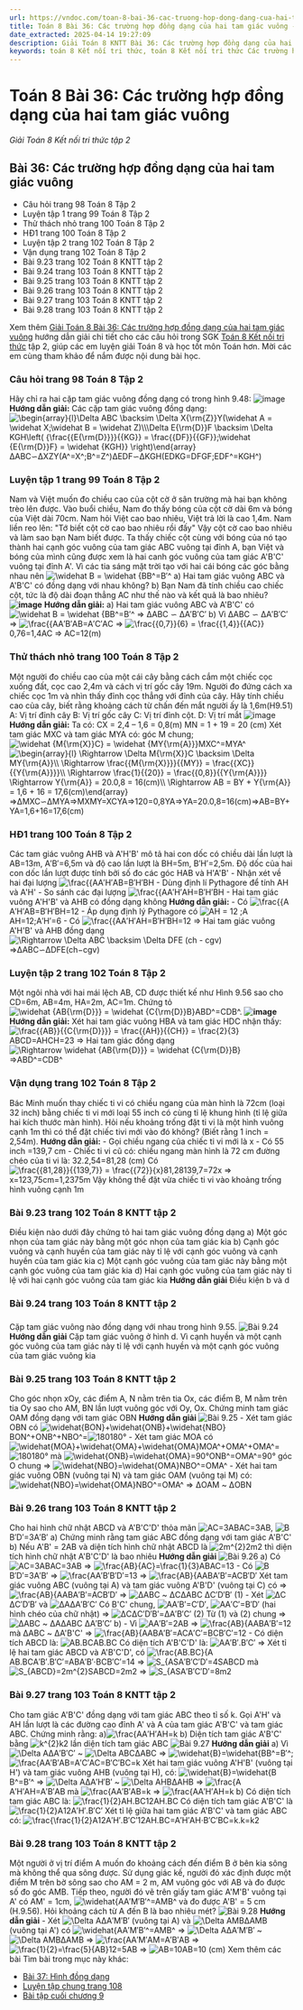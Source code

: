 ```yaml
---
url: https://vndoc.com/toan-8-bai-36-cac-truong-hop-dong-dang-cua-hai-tam-giac-vuong-314066
title: Toán 8 Bài 36: Các trường hợp đồng dạng của hai tam giác vuông - Giải Toán 8 Kết nối tri thức tập 2 - VnDoc.com
date_extracted: 2025-04-14 19:27:09
description: Giải Toán 8 KNTT Bài 36: Các trường hợp đồng dạng của hai tam giác vuông được VnDoc biên soạn lời giải nhằm giúp các em nắm được nội dung được học trong bài, luyện giải Toán 8 hiệu quả.
keywords: toán 8 Kết nối tri thức, toán 8 Kết nối tri thức Các trường hợp đồng dạng của hai tam giác vuông, toán lớp 8 Kết nối tri thức, giải toán 8 Kết nối tri thức, giải sgk toán 8 Kết nối tri thức, sgk toán 8 Kết nối tri thức, toán 8 bài 36 Các trường hợp đồng dạng của hai tam giác vuông, giải toán 8 ctst, giải toán 8 Các trường hợp đồng dạng của hai tam giác vuông, giải toán 8 kntt, toán 8 kntt, giải toán 8 kntt bài 36, giải toán 8 kết nối tri thức bài 36
---
```


# Toán 8 Bài 36: Các trường hợp đồng dạng của hai tam giác vuông
_Giải Toán 8 Kết nối tri thức tập 2_
## Bài 36: Các trường hợp đồng dạng của hai tam giác vuông
  * Câu hỏi trang 98 Toán 8 Tập 2
  * Luyện tập 1 trang 99 Toán 8 Tập 2
  * Thử thách nhỏ trang 100 Toán 8 Tập 2
  * HĐ1 trang 100 Toán 8 Tập 2
  * Luyện tập 2 trang 102 Toán 8 Tập 2
  * Vận dụng trang 102 Toán 8 Tập 2
  * Bài 9.23 trang 102 Toán 8 KNTT tập 2
  * Bài 9.24 trang 103 Toán 8 KNTT tập 2
  * Bài 9.25 trang 103 Toán 8 KNTT tập 2
  * Bài 9.26 trang 103 Toán 8 KNTT tập 2
  * Bài 9.27 trang 103 Toán 8 KNTT tập 2
  * Bài 9.28 trang 103 Toán 8 KNTT tập 2

Xem thêm
[Giải Toán 8 Bài 36: Các trường hợp đồng dạng của hai tam giác vuông](<https://vndoc.com/toan-8-bai-36-cac-truong-hop-dong-dang-cua-hai-tam-giac-vuong-314066>) hướng dẫn giải chi tiết cho các câu hỏi trong SGK [Toán 8 Kết nối tri thức](<https://vndoc.com/toan-8-ket-noi-tri-thuc>) tập 2, giúp các em luyện giải Toán 8 và học tốt môn Toán hơn. Mời các em cùng tham khảo để nắm được nội dung bài học.
### Câu hỏi trang 98 Toán 8 Tập 2
Hãy chỉ ra hai cặp tam giác vuông đồng dạng có trong hình 9.48:
![image](https://i.vdoc.vn/data/image/2025/02/15/1-46.png)
**Hướng dẫn giải:**
Các cặp tam giác vuông đồng dạng:
![\\begin{array}{l}\\Delta ABC \\backsim \\Delta X{\\rm{Z}}Y\(\\widehat A = \\widehat X;\\widehat B = \\widehat Z\)\\\\\\Delta E{\\rm{D}}F \\backsim \\Delta KGH\\left\( {\\frac{{E{\\rm{D}}}}{{KG}} = \\frac{{DF}}{{GF}};\\widehat {E{\\rm{D}}F} = \\widehat {KGH}} \\right\)\\end{array}](https://i.vdoc.vn/data/image/blank.png)ΔABC∽ΔXZY\(A^=X^;B^=Z^\)ΔEDF∽ΔKGH\(EDKG=DFGF;EDF^=KGH^\)
### Luyện tập 1 trang 99 Toán 8 Tập 2
Nam và Việt muốn đo chiều cao của cột cờ ở sân trường mà hai bạn không trèo lên được. Vào buổi chiều, Nam đo thấy bóng của cột cờ dài 6m và bóng của Việt dài 70cm. Nam hỏi Việt cao bao nhiêu, Việt trả lời là cao 1,4m. Nam liền reo lên: "Tớ biết cột cờ cao bao nhiêu rồi đấy" Vậy cột cờ cao bao nhiêu và làm sao bạn Nam biết được.
Ta thấy chiếc cột cùng với bóng của nó tạo thành hai cạnh góc vuông của tam giác ABC vuông tại đỉnh A, bạn Việt và bóng của mình cũng được xem là hai canh góc vuông của tam giác A'B'C' vuông tại đỉnh A'. Vì các tia sáng mặt trời tạo với hai cái bóng các góc bằng nhau nên ![\\widehat B = \\widehat {B](https://i.vdoc.vn/data/image/blank.png)B^=B′^
a\) Hai tam giác vuông ABC và A'B'C' có đồng dạng với nhau không?
b\) Bạn Nam đã tính chiều cao chiếc cột, tức là độ dài đoạn thẳng AC như thế nào và kết quả là bao nhiêu?
**![image](https://i.vdoc.vn/data/image/2025/02/15/1-47.png)**
**Hướng dẫn giải:**
a\) Hai tam giác vuông ABC và A'B'C' có ![\\widehat B = \\widehat {B](https://i.vdoc.vn/data/image/blank.png)B^=B′^
=> ΔABC ∽ ΔA′B′C′
b\) Vì ΔABC ∽ ΔA′B′C′
=> ![\\frac{{A](https://i.vdoc.vn/data/image/blank.png)A′B′AB=A′C′AC
=> ![\\frac{{0,7}}{6} = \\frac{{1,4}}{{AC}}](https://i.vdoc.vn/data/image/blank.png)0,76=1,4AC
=> AC=12\(m\)
### Thử thách nhỏ trang 100 Toán 8 Tập 2
Một người đo chiều cao của một cái cây bằng cách cắm một chiếc cọc xuống đất, cọc cao 2,4m và cách vị trí gốc cây 19m. Người đo đứng cách xa chiếc cọc 1m và nhìn thấy đỉnh cọc thẳng với đỉnh của cây. Hãy tính chiều cao của cây, biết rằng khoảng cách từ chấn đến mắt người ấy là 1,6m\(H9.51\)
A: Vị trí đỉnh cây
B: Vị trí gốc cây
C: Vị trí đỉnh cột.
D: Vị trí mắt
![image](https://i.vdoc.vn/data/image/2025/02/15/1-48.png)
**Hướng dẫn giải:**
Ta có: CX = 2,4 – 1,6 = 0,8\(m\)
MN = 1 + 19 = 20 \(cm\)
Xét tam giác MXC và tam giác MYA có: góc M chung; ![\\widehat {M{\\rm{X}}C} = \\widehat {MY{\\rm{A}}}](https://i.vdoc.vn/data/image/blank.png)MXC^=MYA^
![\\begin{array}{l} \\Rightarrow \\Delta M{\\rm{X}}C \\backsim \\Delta MY{\\rm{A}}\\\\ \\Rightarrow \\frac{{M{\\rm{X}}}}{{MY}} = \\frac{{XC}}{{Y{\\rm{A}}}}\\\\ \\Rightarrow \\frac{1}{{20}} = \\frac{{0,8}}{{Y{\\rm{A}}}} \\Rightarrow Y{\\rm{A}} = 20.0,8 = 16\(cm\)\\\\ \\Rightarrow AB = BY + Y{\\rm{A}} = 1,6 + 16 = 17,6\(cm\)\\end{array}](https://i.vdoc.vn/data/image/blank.png)⇒ΔMXC∽ΔMYA⇒MXMY=XCYA⇒120=0,8YA⇒YA=20.0,8=16\(cm\)⇒AB=BY+YA=1,6+16=17,6\(cm\)
### HĐ1 trang 100 Toán 8 Tập 2
Các tam giác vuông AHB và A'H'B' mô tả hai con dốc có chiều dài lần lượt là AB=13m, A′B′=6,5m và độ cao lần lượt là BH=5m, B′H′=2,5m. Độ dốc của hai con dốc lần lượt được tính bởi số đo các góc HAB và H'A'B'
\- Nhận xét về hai đại lượng ![\\frac{{A](https://i.vdoc.vn/data/image/blank.png)A′H′AB=B′H′BH
\- Dùng định lí Pythagore để tính AH và A'H'
\- So sánh các đại lượng ![\\frac{{A](https://i.vdoc.vn/data/image/blank.png)A′H′AH=B′H′BH
\- Hai tam giác vuông A'H'B' và AHB có đồng dạng không
**Hướng dẫn giải:**
\- Có ![\\frac{{A](https://i.vdoc.vn/data/image/blank.png)A′H′AB=B′H′BH=12
\- Áp dụng định lý Pythagore có ![AH = 12 ;A](https://i.vdoc.vn/data/image/blank.png)AH=12;A′H′=6
\- Có ![\\frac{{A](https://i.vdoc.vn/data/image/blank.png)A′H′AH=B′H′BH=12
=> Hai tam giác vuông A'H'B' và AHB đồng dạng
![\\Rightarrow \\Delta ABC \\backsim \\Delta DFE \(ch - cgv\)](https://i.vdoc.vn/data/image/blank.png)⇒ΔABC∽ΔDFE\(ch−cgv\)
### Luyện tập 2 trang 102 Toán 8 Tập 2
Một ngôi nhà với hai mái lệch AB, CD được thiết kế như Hình 9.56 sao cho CD=6m, AB=4m, HA=2m, AC=1m. Chứng tỏ ![\\widehat {AB{\\rm{D}}} = \\widehat {C{\\rm{D}}B}](https://i.vdoc.vn/data/image/blank.png)ABD^=CDB^.
**![image](https://i.vdoc.vn/data/image/2025/02/15/1-49.png)**
**Hướng dẫn giải:**
Xét hai tam giác vuông HBA và tam giác HDC nhận thấy:
![\\frac{{AB}}{{C{\\rm{D}}}} = \\frac{{AH}}{{CH}} = \\frac{2}{3}](https://i.vdoc.vn/data/image/blank.png)ABCD=AHCH=23
=> Hai tam giác đồng dạng
![\\Rightarrow \\widehat {AB{\\rm{D}}} = \\widehat {C{\\rm{D}}B}](https://i.vdoc.vn/data/image/blank.png)⇒ABD^=CDB^
### Vận dụng trang 102 Toán 8 Tập 2
Bác Minh muốn thay chiếc ti vi có chiều ngang của màn hình là 72cm \(loại 32 inch\) bằng chiếc ti vi mới loại 55 inch có cùng tỉ lệ khung hình \(tỉ lệ giữa hai kích thước màn hình\). Hỏi nếu khoảng trống đặt ti vi là một hình vuông cạnh 1m thì có thể đặt chiếc tivi mới vào đó không? \(Biết rằng 1 inch = 2,54m\).
**Hướng dẫn giải:**
\- Gọi chiều ngang của chiếc ti vi mới là x
\- Có 55 inch =139,7 cm
\- Chiếc ti vi cũ có: chiều ngang màn hình là 72 cm
đường chéo của ti vi là: 32.2,54=81,28 \(cm\)
Có ![\\frac{{81,28}}{{139,7}} = \\frac{{72}}{x}](https://i.vdoc.vn/data/image/blank.png)81,28139,7=72x => x=123,75cm=1,2375m
Vậy không thể đặt vừa chiếc ti vi vào khoảng trống hình vuông cạnh 1m
### Bài 9.23 trang 102 Toán 8 KNTT tập 2
Điều kiện nào dưới đây chứng tỏ hai tam giác vuông đồng dạng
a\) Một góc nhọn của tam giác này bằng một góc nhọn của tam giác kia
b\) Cạnh góc vuông và cạnh huyền của tam giác này tỉ lệ với cạnh góc vuông và cạnh huyền của tam giác kia
c\) Một cạnh góc vuông của tam giác này bằng một cạnh góc vuông của tam giác kia
d\) Hai cạnh góc vuông của tam giác này tỉ lệ với hai cạnh góc vuông của tam giác kia
**Hướng dẫn giải**
Điều kiện b và d
### Bài 9.24 trang 103 Toán 8 KNTT tập 2
### 
Cặp tam giác vuông nào đồng dạng với nhau trong hình 9.55.
![Bài 9.24](https://i.vdoc.vn/data/image/2024/01/13/Toan-8-bai-36-1.jpg)
**Hướng dẫn giải**
Cặp tam giác vuông ở hình d. Vì cạnh huyền và một cạnh góc vuông của tam giác này tỉ lệ với cạnh huyền và một cạnh góc vuông của tam giác vuông kia
### Bài 9.25 trang 103 Toán 8 KNTT tập 2
Cho góc nhọn xOy, các điểm A, N nằm trên tia Ox, các điểm B, M nằm trên tia Oy sao cho AM, BN lần lượt vuông góc với Oy, Ox. Chứng minh tam giác OAM đồng dạng với tam giác OBN
**Hướng dẫn giải**
![Bài 9.25](https://i.vdoc.vn/data/image/2024/01/13/Toan-8-bai-36-2.jpg)
\- Xét tam giác OBN có ![\\widehat{BON}+\\widehat{ONB}+\\widehat{NBO}](https://i.vdoc.vn/data/image/blank.png)BON^+ONB^+NBO^=![180](https://i.vdoc.vn/data/image/blank.png)180°
\- Xét tam giác MOA có ![\\widehat{MOA}+\\widehat{OMA}+\\widehat{OMA}](https://i.vdoc.vn/data/image/blank.png)MOA^+OMA^+OMA^=![180](https://i.vdoc.vn/data/image/blank.png)180°
mà ![\\widehat{ONB}=\\widehat{OMA}=90°](https://i.vdoc.vn/data/image/blank.png)ONB^=OMA^=90°
góc O chung
=> ![\\widehat{NBO}=\\widehat{OMA}](https://i.vdoc.vn/data/image/blank.png)NBO^=OMA^
\- Xét hai tam giác vuông OBN \(vuông tại N\) và tam giác OAM \(vuông tại M\) có: ![\\widehat{NBO}=\\widehat{OMA}](https://i.vdoc.vn/data/image/blank.png)NBO^=OMA^
=> ΔOAM ~ ΔOBN
### Bài 9.26 trang 103 Toán 8 KNTT tập 2
Cho hai hình chữ nhật ABCD và A'B'C'D' thỏa mãn ![AC=3AB](https://i.vdoc.vn/data/image/blank.png)AC=3AB, ![B](https://i.vdoc.vn/data/image/blank.png)B′D′=3A′B′
a\) Chứng minh rằng tam giác ABC đồng dạng với tam giác A'B'C'
b\) Nếu A'B' = 2AB và diện tích hình chữ nhật ABCD là ![2m^{2}](https://i.vdoc.vn/data/image/blank.png)2m2 thì diện tích hình chữ nhật A'B'C'D' là bao nhiêu
**Hướng dẫn giải**
![Bài 9.26](https://i.vdoc.vn/data/image/2024/01/13/Toan-8-bai-36-3.jpg)
a\) Có ![AC=3AB](https://i.vdoc.vn/data/image/blank.png)AC=3AB => ![\\frac{AB}{AC}=\\frac{1}{3}](https://i.vdoc.vn/data/image/blank.png)ABAC=13
\- Có ![B](https://i.vdoc.vn/data/image/blank.png)B′D′=3A′B′ => ![\\frac{A](https://i.vdoc.vn/data/image/blank.png)A′B′B′D′=13
=> ![\\frac{AB}{A](https://i.vdoc.vn/data/image/blank.png)ABA′B′=ACB′D′
Xét tam giác vuông ABC \(vuông tại A\) và tam giác vuông A'B'D' \(vuông tại C\) có
=> ![\\frac{AB}{A](https://i.vdoc.vn/data/image/blank.png)ABA′B′=ACB′D′
=> ![ΔABC ~ ΔC](https://i.vdoc.vn/data/image/blank.png)ΔABC ΔC′D′B′ \(1\)
\- Xét ![ΔC](https://i.vdoc.vn/data/image/blank.png)ΔC′D′B′ và ![ΔA](https://i.vdoc.vn/data/image/blank.png)ΔA′B′C′
Có B'C' chung, ![A](https://i.vdoc.vn/data/image/blank.png)A′B′=C′D′, ![A](https://i.vdoc.vn/data/image/blank.png)A′C′=B′D′ \(hai hình chéo của chữ nhật\)
=> ![ΔC](https://i.vdoc.vn/data/image/blank.png)ΔC′D′B′=ΔA′B′C′ \(2\)
Từ \(1\) và \(2\) chung =>![ΔABC ~ ΔA](https://i.vdoc.vn/data/image/blank.png)ΔABC ΔA′B′C′
b\) - Vì ![A](https://i.vdoc.vn/data/image/blank.png)A′B′=2AB => ![\\frac{AB}{A](https://i.vdoc.vn/data/image/blank.png)ABA′B′=12
mà ΔABC ~ ΔA'B'C' => ![\\frac{AB}{A](https://i.vdoc.vn/data/image/blank.png)ABA′B′=ACA′C′=BCB′C′=12
\- Có diện tích ABCD là: ![AB.BC](https://i.vdoc.vn/data/image/blank.png)AB.BC
Có diện tích A'B'C'D' là: ![A](https://i.vdoc.vn/data/image/blank.png)A′B′.B′C′
=> Xét tỉ lệ hai tam giác ABCD và A'B'C'D', có
![\\frac{AB.BC}{A](https://i.vdoc.vn/data/image/blank.png)AB.BCA′B′.B′C′=ABA′B′⋅BCB′C′=14
=> ![S_{A](https://i.vdoc.vn/data/image/blank.png)SA′B′C′D′=4SABCD
mà ![S_{ABCD}=2m^{2}](https://i.vdoc.vn/data/image/blank.png)SABCD=2m2 => ![S_{A](https://i.vdoc.vn/data/image/blank.png)SA′B′C′D′=8m2
### Bài 9.27 trang 103 Toán 8 KNTT tập 2
Cho tam giác A'B'C' đồng dạng với tam giác ABC theo tỉ số k. Gọi A'H' và AH lần lượt là các đường cao đỉnh A' và A của tam giác A'B'C' và tam giác ABC. Chứng minh rằng:
a\)![\\frac{A](https://i.vdoc.vn/data/image/blank.png)A′H′AH=k
b\) Diện tích tam giác A'B'C' bằng ![k^{2}](https://i.vdoc.vn/data/image/blank.png)k2 lần diện tích tam giác ABC
![Bài 9.27](https://i.vdoc.vn/data/image/2024/01/13/Toan-8-bai-36-4.jpg)
**Hướng dẫn giải**
a\) Vì ![\\Delta A](https://i.vdoc.vn/data/image/blank.png)ΔA′B′C′ ~ ![\\Delta ABC](https://i.vdoc.vn/data/image/blank.png)ΔABC
=> ![\\widehat{B}=\\widehat{B](https://i.vdoc.vn/data/image/blank.png)B^=B′^; ![\\frac{A](https://i.vdoc.vn/data/image/blank.png)A′B′AB=A′C′AC=B′C′BC=k
Xét hai tam giác vuông A'H'B' \(vuông tại H'\) và tam giác vuông AHB \(vuông tại H\), có:
![\\widehat{B}=\\widehat{B](https://i.vdoc.vn/data/image/blank.png)B^=B′^
=> ![\\Delta A](https://i.vdoc.vn/data/image/blank.png)ΔA′H′B′ ~ ![\\Delta AHB](https://i.vdoc.vn/data/image/blank.png)ΔAHB
=> ![\\frac{A](https://i.vdoc.vn/data/image/blank.png)A′H′AH=A′B′AB
mà ![\\frac{A](https://i.vdoc.vn/data/image/blank.png)A′B′AB=k
=> ![\\frac{A](https://i.vdoc.vn/data/image/blank.png)A′H′AH=k
b\) Có diện tích tam giác ABC là: ![\\frac{1}{2}AH.BC](https://i.vdoc.vn/data/image/blank.png)12AH.BC
Có diện tích tam giác A'B'C' là ![\\frac{1}{2}A](https://i.vdoc.vn/data/image/blank.png)12A′H′.B′C′
Xét tỉ lệ giữa hai tam giác A'B'C' và tam giác ABC có: ![\\frac{\\frac{1}{2}A](https://i.vdoc.vn/data/image/blank.png)12A′H′.B′C′12AH.BC=A′H′AH⋅B′C′BC=k.k=k2
### Bài 9.28 trang 103 Toán 8 KNTT tập 2
Một người ở vị trí điểm A muốn đo khoảng cách đến điểm B ở bên kia sông mà không thể qua sông được. Sử dụng giác kế, người đó xác định được một điểm M trên bờ sông sao cho AM = 2 m, AM vuông góc với AB và đo được số đo góc AMB. Tiếp theo, người đó vẽ trên giấy tam giác A'M'B' vuông tại A' có AM' = 1cm, ![\\widehat{A](https://i.vdoc.vn/data/image/blank.png)A′M′B′^=AMB^ và đo được A'B' = 5 cm \(H.9.56\). Hỏi khoảng cách từ A đến B là bao nhiêu mét?
![Bài 9.28](https://i.vdoc.vn/data/image/2024/01/13/Toan-8-bai-36-5.jpg)
**Hướng dẫn giải**
\- Xét ![\\Delta A](https://i.vdoc.vn/data/image/blank.png)ΔA′M′B′ \(vuông tại A\) và ![\\Delta AMB](https://i.vdoc.vn/data/image/blank.png)ΔAMB \(vuông tại A'\) có ![\\widehat{A](https://i.vdoc.vn/data/image/blank.png)A′M′B′^=AMB^
=> ![\\Delta A](https://i.vdoc.vn/data/image/blank.png)ΔA′M′B′ ~ ![\\Delta AMB](https://i.vdoc.vn/data/image/blank.png)ΔAMB
=> ![\\frac{A](https://i.vdoc.vn/data/image/blank.png)A′M′AM=A′B′AB
=> ![\\frac{1}{2}=\\frac{5}{AB}](https://i.vdoc.vn/data/image/blank.png)12=5AB
=> ![AB=10](https://i.vdoc.vn/data/image/blank.png)AB=10 \(cm\)
Xem thêm các bài Tìm bài trong mục này khác:
  * [Bài 37: Hình đồng dạng](</toan-8-bai-37-hinh-dong-dang-314070>)
  * [Luyện tập chung trang 108](</toan-8-luyen-tap-chung-trang-108-314071>)
  * [Bài tập cuối chương 9](</toan-8-bai-tap-cuoi-chuong-9-314072>)

